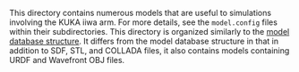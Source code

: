 This directory contains numerous models that are useful to simulations involving
the KUKA iiwa arm. For more details, see the `model.config` files within their
subdirectories. This directory is organized similarly to the
[model database structure](http://gazebosim.org/tutorials?tut=model_structure&cat=build_robot.%3C/p%3E#ModelDatabaseStructure).
It differs from the model database structure in that in addition to SDF, STL,
and COLLADA files, it also contains models containing URDF and Wavefront OBJ
files.
